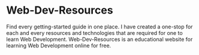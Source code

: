 # Web-Dev-Resources
Find every getting-started guide in one place. I have created a one-stop for each and every resources and technologies that are required for one to learn Web Development.
Web-Dev-Resources is an educational website for learning Web Development online for free.
